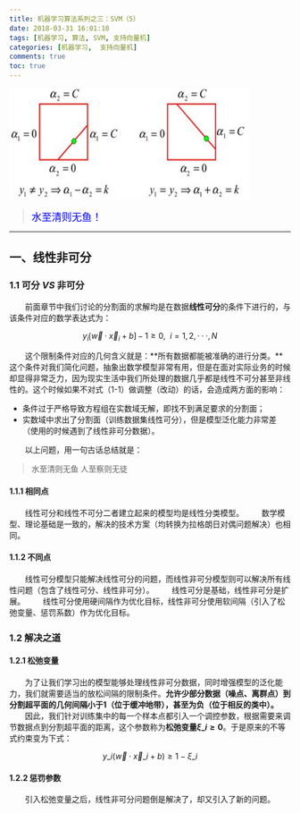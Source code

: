 ```yaml
---
title: 机器学习算法系列之三：SVM（5）
date: 2018-03-31 16:01:10
tags: [机器学习, 算法, SVM, 支持向量机]
categories: [机器学习,  支持向量机] 
comments: true
toc: true
---
```

<img src="机器学习算法系列之三：SVM5/SVM5首图.png" width="430" height="200" />

><font color=#0000FF face="微软雅黑" size=4>水至清则无鱼！</font>

***

## 一、线性非可分
### 1.1 可分 *VS* 非可分
&emsp;&emsp;前面章节中我们讨论的分割面的求解均是在数据**线性可分**的条件下进行的，与该条件对应的数学表达式为：

$$
y_i \lgroup {\vec w} · \vec x_i + {b} \rgroup - 1  \geq 0, \ \ i = 1,2,···,N
\tag{1 - 1}
$$

&emsp;&emsp;这个限制条件对应的几何含义就是：**所有数据都能被准确的进行分类。**这个条件对我们简化问题，抽象出数学模型非常有用，但是在面对实际业务的时候却显得非常乏力，因为现实生活中我们所处理的数据几乎都是线性不可分甚至非线性的。这个时候如果不对式（1-1）做调整（改动）的话，会造成两方面的影响：

- 条件过于严格导致方程组在实数域无解，即找不到满足要求的分割面；
- 实数域中求出了分割面（训练数据集线性可分），但是模型泛化能力非常差（使用的时候遇到了线性非可分数据）。

&emsp;&emsp;以上问题，用一句古话总结就是：

> 水至清则无鱼 人至察则无徒

#### 1.1.1 相同点
&emsp;&emsp;线性可分和线性不可分二者建立起来的模型均是线性分类模型。
&emsp;&emsp;数学模型、理论基础是一致的，解决的技术方案（均转换为拉格朗日对偶问题解决）也相同。

#### 1.1.2 不同点
&emsp;&emsp;线性可分模型只能解决线性可分的问题，而线性非可分模型则可以解决所有线性问题（包含了线性可分、线性非可分）。
&emsp;&emsp;线性可分是基础，线性非可分是扩展。
&emsp;&emsp;线性可分使用硬间隔作为优化目标，线性非可分使用软间隔（引入了松弛变量、惩罚系数）作为优化目标。

### 1.2 解决之道
#### 1.2.1 松弛变量
&emsp;&emsp;为了让我们学习出的模型能够处理线性非可分数据，同时增强模型的泛化能力，我们就需要适当的放松间隔的限制条件。**允许少部分数据（噪点、离群点）到分割超平面的几何间隔小于1（位于缓冲地带），甚至为负（位于相反的类中）。**
&emsp;&emsp;因此，我们针对训练集中的每一个样本点都引入一个调控参数，根据需要来调节数据点到分割超平面的距离，这个参数称为**松弛变量$\xi\_i \geq 0$**。于是原来的不等式约束变为下式：

$$
y\_i(\vec w \cdot \vec x\_i + b) \geq 1 - \xi\_i
\tag{1 - 2}
$$

#### 1.2.2 惩罚参数
&emsp;&emsp;引入松弛变量之后，线性非可分问题倒是解决了，却又引入了新的问题。